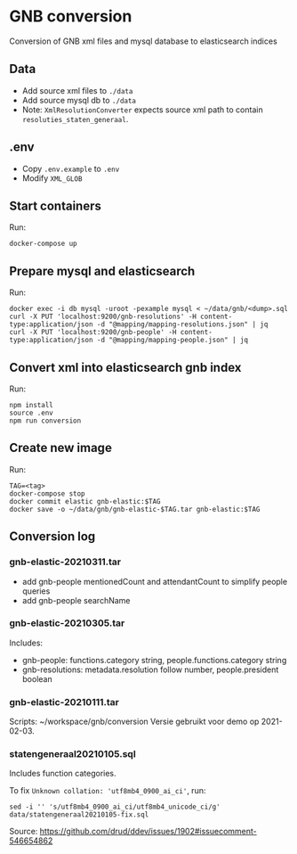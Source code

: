 # GNB conversion
Conversion of GNB xml files and mysql database to elasticsearch indices

## Data

- Add source xml files to `./data`
- Add source mysql db to `./data`
- Note: `XmlResolutionConverter` expects source xml path to contain `resoluties_staten_generaal`.

## .env
- Copy `.env.example` to `.env`
- Modify `XML_GLOB`

## Start containers
Run:
```
docker-compose up
```

## Prepare mysql and elasticsearch
Run:
```
docker exec -i db mysql -uroot -pexample mysql < ~/data/gnb/<dump>.sql 
curl -X PUT 'localhost:9200/gnb-resolutions' -H content-type:application/json -d "@mapping/mapping-resolutions.json" | jq
curl -X PUT 'localhost:9200/gnb-people' -H content-type:application/json -d "@mapping/mapping-people.json" | jq
```

## Convert xml into elasticsearch gnb index
Run:
```
npm install
source .env
npm run conversion
```

## Create new image
Run:
```
TAG=<tag>
docker-compose stop
docker commit elastic gnb-elastic:$TAG
docker save -o ~/data/gnb/gnb-elastic-$TAG.tar gnb-elastic:$TAG
```

## Conversion log

### gnb-elastic-20210311.tar
- add gnb-people mentionedCount and attendantCount to simplify people queries
- add gnb-people searchName

### gnb-elastic-20210305.tar
Includes:
- gnb-people: functions.category string, people.functions.category string
- gnb-resolutions: metadata.resolution follow number, people.president boolean

### gnb-elastic-20210111.tar
Scripts: ~/workspace/gnb/conversion
Versie gebruikt voor demo op 2021-02-03.

### statengeneraal20210105.sql
Includes function categories.

To fix `Unknown collation: 'utf8mb4_0900_ai_ci'`, run:
```
sed -i '' 's/utf8mb4_0900_ai_ci/utf8mb4_unicode_ci/g' data/statengeneraal20210105-fix.sql
```
Source: https://github.com/drud/ddev/issues/1902#issuecomment-546654862
